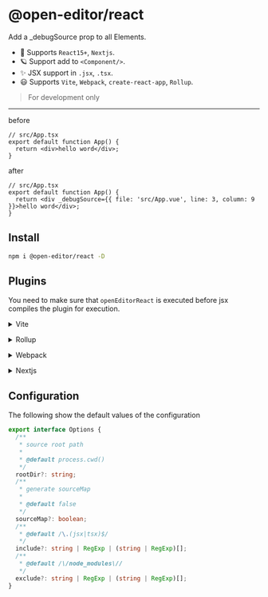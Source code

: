 # @open-editor/react

Add a \_debugSource prop to all Elements.

- 🌈 Supports `React15+`, `Nextjs`.
- 🪐 Support add to `<Component/>`.
- ✨ JSX support in `.jsx`, `.tsx`.
- 😃 Supports `Vite`, `Webpack`, `create-react-app`, `Rollup`.

> For development only

---

before

```tsx
// src/App.tsx
export default function App() {
  return <div>hello word</div>;
}
```

after

```tsx
// src/App.tsx
export default function App() {
  return <div _debugSource={{ file: 'src/App.vue', line: 3, column: 9 }}>hello word</div>;
}
```

## Install

```bash
npm i @open-editor/react -D
```

## Plugins

You need to make sure that `openEditorReact` is executed before jsx compiles the plugin for execution.

<details>
<summary>Vite</summary><br>

```ts
// vite.config.ts
import openEditorReact from '@open-editor/react/vite';

export default defineConfig({
  plugins: [
    openEditorReact({
      /* options */
    }),
    // other plugins
  ],
});
```

<br></details>

<details>
<summary>Rollup</summary><br>

```ts
// rollup.config.js
import openEditorReact from '@open-editor/react/rollup';

export default {
  plugins: [
    openEditorReact({
      /* options */
    }),
    // other plugins
  ],
};
```

<br></details>

<details>
<summary>Webpack</summary><br>

```ts
// webpack.config.js
module.exports = {
  plugins: [
    require('@open-editor/react/webpack')({
      /* options */
    }),
    // other plugins
  ],
};
```

<br></details>

<details>
<summary>Nextjs</summary><br>

```ts
// next.config.js
module.exports = {
  webpack(config, { isServer }) {
    if (!isServer) {
      config.plugins.push(require('@open-editor/react/webpack')());
    }
    return config;
  },
};
```

<br></details>

## Configuration

The following show the default values of the configuration

```ts
export interface Options {
  /**
   * source root path
   *
   * @default process.cwd()
   */
  rootDir?: string;
  /**
   * generate sourceMap
   *
   * @default false
   */
  sourceMap?: boolean;
  /**
   * @default /\.(jsx|tsx)$/
   */
  include?: string | RegExp | (string | RegExp)[];
  /**
   * @default /\/node_modules\//
   */
  exclude?: string | RegExp | (string | RegExp)[];
}
```
